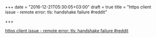 +++
date = "2016-12-21T05:30:05+03:00"
draft = true
title = "https client issue - remote error: tls: handshake failure  #reddit"

+++

<p><a href="https://t.co/AWCNkM8F9e">https client issue - remote error: tls: handshake failure  #reddit</a></p>
